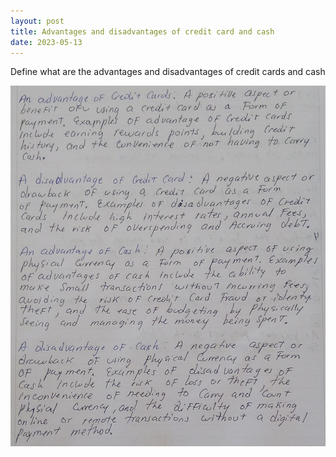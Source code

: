 ```yaml
---
layout: post
title: Advantages and disadvantages of credit card and cash
date: 2023-05-13
---
```


Define what are the advantages and disadvantages of credit cards and cash

<img src="/images/ventajas.jpeg" alt="" />